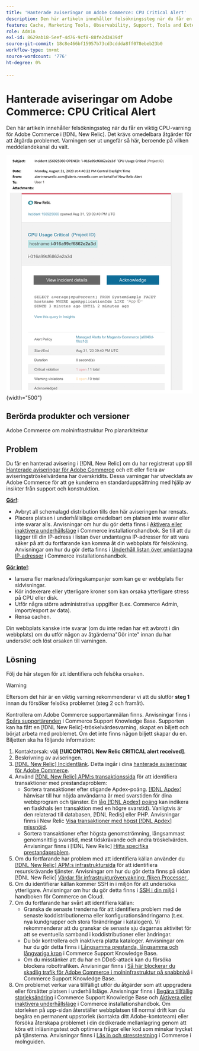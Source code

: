 ```yaml
---
title: 'Hanterade aviseringar om Adobe Commerce: CPU Critical Alert'
description: Den här artikeln innehåller felsökningssteg när du får en viktig CPU-varning för Adobe Commerce i  [!DNL New Relic]. Det krävs omedelbara åtgärder för att åtgärda problemet.
feature: Cache, Marketing Tools, Observability, Support, Tools and External Services
role: Admin
exl-id: 8629ab18-5eef-4d76-9cf8-88fe2d3439df
source-git-commit: 18c8e466bf15957b73cd3cddda8ff078ebeb23b0
workflow-type: tm+mt
source-wordcount: '776'
ht-degree: 0%

---
```


# Hanterade aviseringar om Adobe Commerce: CPU Critical Alert

Den här artikeln innehåller felsökningssteg när du får en viktig CPU-varning för Adobe Commerce i [!DNL New Relic]. Det krävs omedelbara åtgärder för att åtgärda problemet. Varningen ser ut ungefär så här, beroende på vilken meddelandekanal du valt.

![Diskkritisk varning](../../assets/managed-alerts/cpu-critical-magento-managed.png){width="500"}

## Berörda produkter och versioner

Adobe Commerce om molninfrastruktur Pro planarkitektur

## Problem

Du får en hanterad avisering i [!DNL New Relic] om du har registrerat upp till [Hanterade aviseringar för Adobe Commerce](managed-alerts-for-magento-commerce.md) och ett eller flera av aviseringströskelvärdena har överskridits. Dessa varningar har utvecklats av Adobe Commerce för att ge kunderna en standarduppsättning med hjälp av insikter från support och konstruktion.

<u>**Gör!**</u>:

* Avbryt all schemalagd distribution tills den här aviseringen har rensats.
* Placera platsen i underhållsläge omedelbart om platsen inte svarar eller inte svarar alls. Anvisningar om hur du gör detta finns i [Aktivera eller inaktivera underhållsläge](https://experienceleague.adobe.com/sv/docs/commerce-operations/installation-guide/tutorials/maintenance-mode) i Commerce installationshandbok. Se till att du lägger till din IP-adress i listan över undantagna IP-adresser för att vara säker på att du fortfarande kan komma åt din webbplats för felsökning. Anvisningar om hur du gör detta finns i [Underhåll listan över undantagna IP-adresser](https://experienceleague.adobe.com/sv/docs/commerce-operations/installation-guide/tutorials/maintenance-mode#maintain-the-list-of-exempt-ip-addresses) i Commerce installationshandbok.

<u>**Gör inte!**</u>:

* lansera fler marknadsföringskampanjer som kan ge er webbplats fler sidvisningar.
* Kör indexerare eller ytterligare kroner som kan orsaka ytterligare stress på CPU eller disk.
* Utför några större administrativa uppgifter (t.ex. Commerce Admin, import/export av data).
* Rensa cachen.

Din webbplats kanske inte svarar (om du inte redan har ett avbrott i din webbplats) om du utför någon av åtgärderna&quot;Gör inte&quot; innan du har undersökt och löst orsaken till varningen.

## Lösning

Följ de här stegen för att identifiera och felsöka orsaken.

>[!WARNING]
>
>Eftersom det här är en viktig varning rekommenderar vi att du slutför **steg 1** innan du försöker felsöka problemet (steg 2 och framåt).

Kontrollera om Adobe Commerce supportanmälan finns. Anvisningar finns i [Spåra supportärenden](https://experienceleague.adobe.com/sv/docs/commerce-knowledge-base/kb/help-center-guide/magento-help-center-user-guide#track-support-case) i Commerce Support Knowledge Base. Supporten kan ha fått en [!DNL New Relic]-tröskelvärdesvarning, skapat en biljett och börjat arbeta med problemet. Om det inte finns någon biljett skapar du en. Biljetten ska ha följande information:

1. Kontaktorsak: välj **[!UICONTROL New Relic CRITICAL alert received]**.
1. Beskrivning av aviseringen.
1. [[!DNL New Relic] Incidentlänk](https://docs.newrelic.com/docs/alerts-applied-intelligence/new-relic-alerts/alert-incidents/view-violation-event-details-incidents). Detta ingår i dina [hanterade aviseringar för Adobe Commerce](managed-alerts-for-magento-commerce.md).
1. Använd [[!DNL New Relic] APM:s transaktionssida](https://docs.newrelic.com/docs/apm/applications-menu/monitoring/transactions-page-find-specific-performance-problems) för att identifiera transaktioner med prestandaproblem:
   * Sortera transaktioner efter stigande Apdex-poäng. [[!DNL Apdex]](https://docs.newrelic.com/docs/apm/new-relic-apm/apdex/apdex-measure-user-satisfaction) hänvisar till hur nöjda användarna är med svarstiden för dina webbprogram och tjänster. En [låg [!DNL Apdex] poäng](managed-alerts-for-magento-commerce-apdex-warning-alert.md) kan indikera en flaskhals (en transaktion med en högre svarstid). Vanligtvis är den relaterad till databasen, [!DNL Redis] eller PHP. Anvisningar finns i New Relic [Visa transaktioner med högst [!DNL Apdex] missnöjd](https://docs.newrelic.com/docs/apm/new-relic-apm/apdex/view-your-apdex-score#apdex-dissat).
   * Sortera transaktioner efter högsta genomströmning, långsammast genomsnittlig svarstid, mest tidskrävande och andra tröskelvärden. Anvisningar finns i [!DNL New Relic] [Hitta specifika prestandaproblem](https://docs.newrelic.com/docs/apm/applications-menu/monitoring/transactions-page-find-specific-performance-problems).
1. Om du fortfarande har problem med att identifiera källan använder du [[!DNL New Relic] APM:s infrastruktursida](https://docs.newrelic.com/docs/infrastructure/infrastructure-ui-pages/infra-hosts-ui-page) för att identifiera resurskrävande tjänster. Anvisningar om hur du gör detta finns på sidan [!DNL New Relic] [Värdar för infrastrukturövervakning: fliken Processer &#x200B;](https://docs.newrelic.com/docs/infrastructure/infrastructure-ui-pages/infra-hosts-ui-page/#processes).
1. Om du identifierar källan kommer SSH in i miljön för att undersöka ytterligare. Anvisningar om hur du gör detta finns i [SSH i din miljö](https://experienceleague.adobe.com/docs/commerce-cloud-service/user-guide/develop/secure-connections.html?lang=sv-SE) i handboken för Commerce on Cloud.
1. Om du fortfarande har svårt att identifiera källan:
   * Granska de senaste trenderna för att identifiera problem med de senaste koddistributionerna eller konfigurationsändringarna (t.ex. nya kundgrupper och stora förändringar i katalogen). Vi rekommenderar att du granskar de senaste sju dagarnas aktivitet för att se eventuella samband i koddistributioner eller ändringar.
   * Du bör kontrollera och inaktivera platta kataloger. Anvisningar om hur du gör detta finns i [Långsamma prestanda, långsamma och långvariga kron](https://experienceleague.adobe.com/sv/docs/commerce-knowledge-base/kb/troubleshooting/miscellaneous/slow-performance-slow-and-long-running-crons) i Commerce Support Knowledge Base.
   * Om du misstänker att du har en DDoS-attack kan du försöka blockera robottrafiken. Anvisningar finns i [Så här blockerar du skadlig trafik för Adobe Commerce i molninfrastruktur på snabbnivå](https://experienceleague.adobe.com/sv/docs/commerce-knowledge-base/kb/how-to/block-malicious-traffic-for-magento-commerce-on-fastly-level) i Commerce Support Knowledge Base.
1. Om problemet verkar vara tillfälligt utför du åtgärder som att uppgradera eller försätter platsen i underhållsläge. Anvisningar finns i [Begära tillfällig storleksändring](https://experienceleague.adobe.com/sv/docs/commerce-knowledge-base/kb/how-to/how-to-request-temporary-magento-upsize) i Commerce Support Knowledge Base och [Aktivera eller inaktivera underhållsläge](https://experienceleague.adobe.com/sv/docs/commerce-operations/installation-guide/tutorials/maintenance-mode) i Commerce installationshandbok. Om storleken på upp-sidan återställer webbplatsen till normal drift kan du begära en permanent uppstorlek (kontakta ditt Adobe-kontoteam) eller försöka återskapa problemet i din dedikerade mellanlagring genom att köra ett inläsningstest och optimera frågor eller kod som minskar trycket på tjänsterna. Anvisningar finns i [Läs in och stresstestning](https://experienceleague.adobe.com/sv/docs/commerce-cloud-service/user-guide/develop/test/staging-and-production#load-and-stress-testing) i Commerce i molnguiden.
